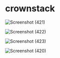 # crownstack


![Screenshot (421)](https://user-images.githubusercontent.com/33389813/106239647-f98e5280-6228-11eb-925a-d8ff78ef00cb.png)

![Screenshot (422)](https://user-images.githubusercontent.com/33389813/106239650-fabf7f80-6228-11eb-937c-f50c355f665c.png)

![Screenshot (423)](https://user-images.githubusercontent.com/33389813/106239673-00b56080-6229-11eb-9980-e525a0f8fdf7.png)

![Screenshot (420)](https://user-images.githubusercontent.com/33389813/106239675-014df700-6229-11eb-918b-0aac1d5f1b0f.png)
